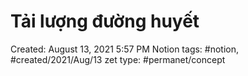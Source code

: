 # Tải lượng đường huyết

Created: August 13, 2021 5:57 PM
Notion tags: #notion, #created/2021/Aug/13
zet type: #permanet/concept